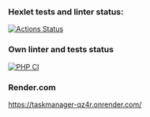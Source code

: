 ### Hexlet tests and linter status:
[![Actions Status](https://github.com/ulskHeprit/php-project-57/actions/workflows/hexlet-check.yml/badge.svg)](https://github.com/ulskHeprit/php-project-57/actions)

### Own linter and tests status
[![PHP CI](https://github.com/ulskHeprit/php-project-57/actions/workflows/checks.yml/badge.svg)](https://github.com/ulskHeprit/php-project-57/actions/workflows/checks.yml)

### Render.com
https://taskmanager-qz4r.onrender.com/
